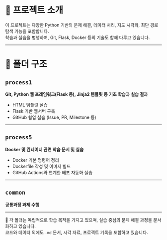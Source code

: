 # 📌 프로젝트 소개

이 프로젝트는 다양한 Python 기반의 문제 해결, 데이터 처리, 지도 시각화, 최단 경로 탐색 기능을 포함합니다.  
학습과 실습을 병행하며, Git, Flask, Docker 등의 기술도 함께 다루고 있습니다.

---

# 📁 폴더 구조

## `process1`

**Git, Python 웹 프레임워크(Flask 등), Jinja2 템플릿 등 기초 학습과 실습 결과**

- HTML 템플릿 실습
- Flask 기반 웹서버 구축
- GitHub 협업 실습 (Issue, PR, Milestone 등)

---

## `process5`

**Docker 및 컨테이너 관련 학습 문서 및 실습**

- Docker 기본 명령어 정리
- Dockerfile 작성 및 이미지 빌드
- GitHub Actions와 연계한 배포 자동화 실습

---

## `common`

**공통과정 과제 수행**

---

📁 각 폴더는 독립적으로 학습 목적을 가지고 있으며, 실습 중심의 문제 해결 과정을 문서화하고 있습니다.  
코드와 데이터 외에도 `.md` 문서, 시각 자료, 프로젝트 기록을 포함하고 있습니다.
